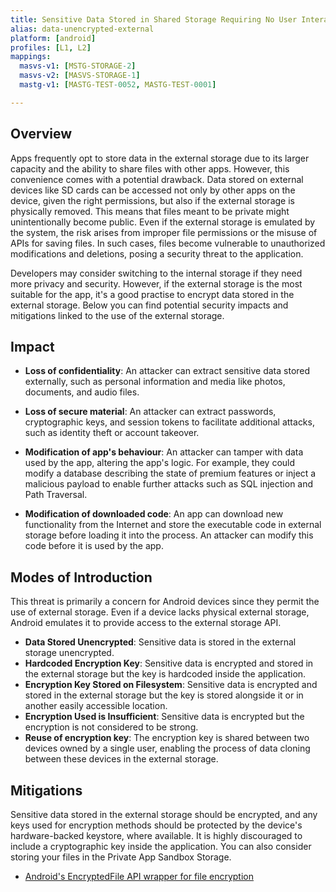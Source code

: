 ```yaml
---
title: Sensitive Data Stored in Shared Storage Requiring No User Interaction
alias: data-unencrypted-external
platform: [android]
profiles: [L1, L2]
mappings:
  masvs-v1: [MSTG-STORAGE-2]
  masvs-v2: [MASVS-STORAGE-1]
  mastg-v1: [MASTG-TEST-0052, MASTG-TEST-0001]

---
```


## Overview

Apps frequently opt to store data in the external storage due to its larger capacity and the ability to share files with other apps. However, this convenience comes with a potential drawback. Data stored on external devices like SD cards can be accessed not only by other apps on the device, given the right permissions, but also if the external storage is physically removed. This means that files meant to be private might unintentionally become public. Even if the external storage is emulated by the system, the risk arises from improper file permissions or the misuse of APIs for saving files. In such cases, files become vulnerable to unauthorized modifications and deletions, posing a security threat to the application. 

Developers may consider switching to the internal storage if they need more privacy and security. However, if the external storage is the most suitable for the app, it's a good practise to encrypt data stored in the external storage. Below you can find potential security impacts and mitigations linked to the use of the external storage.


## Impact

- **Loss of confidentiality**: An attacker can extract sensitive data stored externally, such as personal information and media like photos, documents, and audio files.

- **Loss of secure material**: An attacker can extract passwords, cryptographic keys, and session tokens to facilitate additional attacks, such as identity theft or account takeover.

- **Modification of app's behaviour**: An attacker can tamper with data used by the app, altering the app's logic. For example, they could modify a database describing the state of premium features or inject a malicious payload to enable further attacks such as SQL injection and Path Traversal. 

- **Modification of downloaded code**: An app can download new functionality from the Internet and store the executable code in external storage before loading it into the process. An attacker can modify this code before it is used by the app.


## Modes of Introduction

This threat is primarily a concern for Android devices since they permit the use of external storage. Even if a device lacks physical external storage, Android emulates it to provide access to the external storage API.

- **Data Stored Unencrypted**: Sensitive data is stored in the external storage unencrypted.
- **Hardcoded Encryption Key**: Sensitive data is encrypted and stored in the external storage but the key is hardcoded inside the application.
- **Encryption Key Stored on Filesystem**: Sensitive data is encrypted and stored in the external storage but the key is stored alongside it or in another easily accessible location.
- **Encryption Used is Insufficient**: Sensitive data is encrypted but the encryption is not considered to be strong.
- **Reuse of encryption key**: The encryption key is shared between two devices owned by a single user, enabling the process of data cloning between these devices in the external storage.


## Mitigations

Sensitive data stored in the external storage should be encrypted, and any keys used for encryption methods should be protected by the device's hardware-backed keystore, where available. It is highly discouraged to include a cryptographic key inside the application. You can also consider storing your files in the Private App Sandbox Storage.

- [Android's EncryptedFile API wrapper for file encryption](https://developer.android.com/reference/androidx/security/crypto/EncryptedFile)
